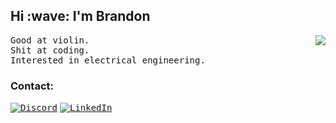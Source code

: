 
<h2>Hi :wave: I'm Brandon</h2>

<img align='right' src="https://lanyard.cnrad.dev/api/577992720057106444">

<p><samp>
  Good at violin. <br>
  Shit at coding. <br> 
  Interested in electrical engineering.
</samp></p>


<h3>Contact:</h3>

[<kbd>![Discord](https://img.shields.io/badge/Discord-7289DA?style=for-the-badge&logo=discord&logoColor=white)</kbd>](https://discord.com/users/577992720057106444)
[<kbd>![LinkedIn](https://img.shields.io/badge/LinkedIn-0077B5?style=for-the-badge&logo=linkedin&logoColor=white)</kbd>](https://www.linkedin.com/in/brandonholland/)



